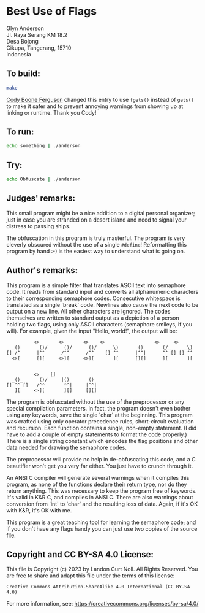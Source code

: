 # Best Use of Flags

Glyn Anderson  
Jl. Raya Serang KM 18.2  
Desa Bojong  
Cikupa, Tangerang, 15710  
Indonesia  

## To build:

```sh
make
```

[Cody Boone Ferguson](/winners.html#Cody_Boone_Ferguson) changed this entry to
use `fgets()` instead of `gets()` to make it safer and to prevent annoying
warnings from showing up at linking or runtime. Thank you Cody!


## To run:

```sh
echo something | ./anderson
```

## Try:

```sh
echo Obfuscate | ./anderson
```

## Judges' remarks:

This small program might be a nice addition to a digital personal
organizer; just in case you are stranded on a desert island and need to
signal your distress to passing ships.

The obfuscation in this program is truly masterful.  The program is
very cleverly obscured without the use of a single `#define`!
Reformatting this program by hand :-) is the easiest way to understand
what is going on.

## Author's remarks:

This program is a simple filter that translates ASCII text into
semaphore code.  It reads from standard input and converts all
alphanumeric characters to their corresponding semaphore codes.
Consecutive whitespace is translated as a single 'break' code.  Newlines
also cause the next code to be output on a new line.  All other
characters are ignored.  The codes themselves are written to standard
output as a depiction of a person holding two flags, using only ASCII
characters (semaphore smileys, if you will).  For example, given the
input "Hello, world!", the output will be:

```
	      <>       <>       <>    <>                  <>     <>
  _()       ()/      ()/      ()/     _\)       ()       (/_     _\)
[] /^      |^^      /^^      /^^    [] ^^      |^^|      ^^ [] [] ^^
  <>[      [][     <>][     <>][       ][      [][]      ][       ][


	      <>    []
  _()_      ()/     |()       ()
[] ^^ []   /^^       ^^|     |^^|
   ][     <>][       ][]     [][]

```

The program is obfuscated without the use of the preprocessor or any
special compilation parameters.  In fact, the program doesn't even
bother using any keywords, save the single 'char' at the beginning.
This program was crafted using only operator precedence rules,
short-circuit evaluation and recursion.  Each function contains a
single, non-empty statement.  (I did have to add a couple of empty
statements to format the code properly.)  There is a single string
constant which encodes the flag positions and other data needed for
drawing the semaphore codes.

The preprocessor will provide no help in de-obfuscating this code, and a
C beautifier won't get you very far either.  You just have to crunch
through it.

An ANSI C compiler will generate several warnings when it compiles this
program, as none of the functions declare their return type, nor do they
return anything.  This was necessary to keep the program free of
keywords.  It's valid in K&R C, and compiles in ANSI C.  There are also
warnings about conversion from 'int' to 'char' and the resulting loss of
data.  Again, if it's OK with K&R, it's OK with me.

This program is a great teaching tool for learning the semaphore code;
and if you don't have any flags handy you can just use two copies of the
source file.

## Copyright and CC BY-SA 4.0 License:

This file is Copyright (c) 2023 by Landon Curt Noll.  All Rights Reserved.
You are free to share and adapt this file under the terms of this license:

    Creative Commons Attribution-ShareAlike 4.0 International (CC BY-SA 4.0)

For more information, see: https://creativecommons.org/licenses/by-sa/4.0/
